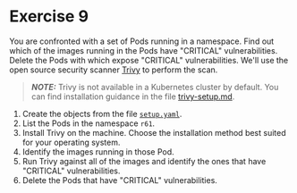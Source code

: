 # Exercise 9

You are confronted with a set of Pods running in a namespace. Find out which of the images running in the Pods have "CRITICAL" vulnerabilities. Delete the Pods with which expose "CRITICAL" vulnerabilities. We'll use the open source security scanner [Trivy](https://github.com/aquasecurity/trivy) to perform the scan.

> **_NOTE:_** Trivy is not available in a Kubernetes cluster by default. You can find installation guidance in the file [trivy-setup.md](./trivy-setup.md).

1. Create the objects from the file [`setup.yaml`](./setup.yaml).
2. List the Pods in the namespace `r61`.
3. Install Trivy on the machine. Choose the installation method best suited for your operating system.
4. Identify the images running in those Pod.
5. Run Trivy against all of the images and identify the ones that have "CRITICAL" vulnerabilities.
6. Delete the Pods that have "CRITICAL" vulnerabilities.
